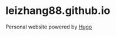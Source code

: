# leizhang88.github.io
Personal website powered by [Hugo](https://gohugo.io/hosting-and-deployment/hosting-on-github/)
